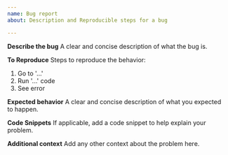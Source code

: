 ```yaml
---
name: Bug report
about: Description and Reproducible steps for a bug

---
```


**Describe the bug**
A clear and concise description of what the bug is.

**To Reproduce**
Steps to reproduce the behavior:
1. Go to '...'
2. Run '...' code
3. See error

**Expected behavior**
A clear and concise description of what you expected to happen.

**Code Snippets**
If applicable, add a code snippet to help explain your problem.

**Additional context**
Add any other context about the problem here.
